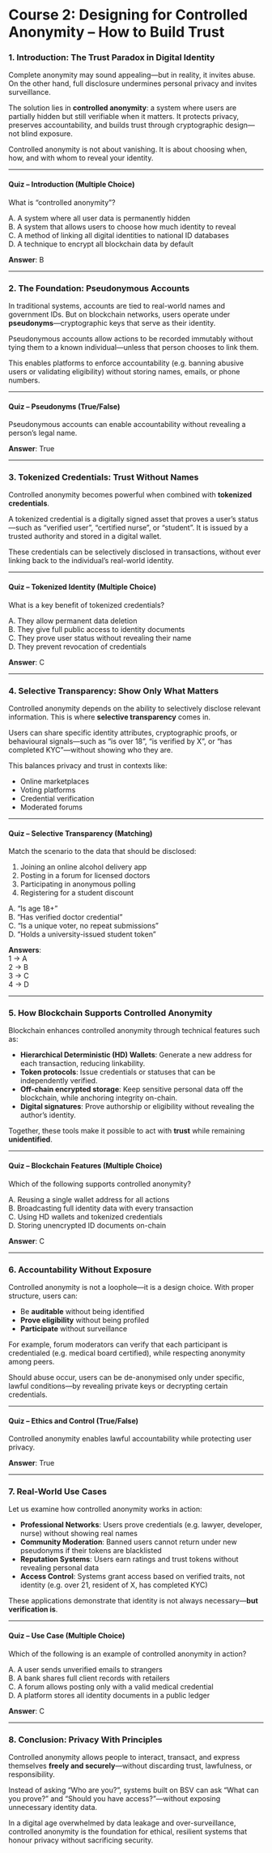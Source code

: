 # Course 2: Designing for Controlled Anonymity – How to Build Trust

### 1. Introduction: The Trust Paradox in Digital Identity

Complete anonymity may sound appealing—but in reality, it invites abuse. On the other hand, full disclosure undermines personal privacy and invites surveillance.

The solution lies in **controlled anonymity**: a system where users are partially hidden but still verifiable when it matters. It protects privacy, preserves accountability, and builds trust through cryptographic design—not blind exposure.

Controlled anonymity is not about vanishing. It is about choosing when, how, and with whom to reveal your identity.

***

#### **Quiz – Introduction (Multiple Choice)**

What is “controlled anonymity”?

A. A system where all user data is permanently hidden\
B. A system that allows users to choose how much identity to reveal\
C. A method of linking all digital identities to national ID databases\
D. A technique to encrypt all blockchain data by default

**Answer**: B

***

### 2. The Foundation: Pseudonymous Accounts

In traditional systems, accounts are tied to real-world names and government IDs. But on blockchain networks, users operate under **pseudonyms**—cryptographic keys that serve as their identity.

Pseudonymous accounts allow actions to be recorded immutably without tying them to a known individual—unless that person chooses to link them.

This enables platforms to enforce accountability (e.g. banning abusive users or validating eligibility) without storing names, emails, or phone numbers.

***

#### **Quiz – Pseudonyms (True/False)**

Pseudonymous accounts can enable accountability without revealing a person’s legal name.

**Answer**: True

***

### 3. Tokenized Credentials: Trust Without Names

Controlled anonymity becomes powerful when combined with **tokenized credentials**.

A tokenized credential is a digitally signed asset that proves a user’s status—such as “verified user”, “certified nurse”, or “student”. It is issued by a trusted authority and stored in a digital wallet.

These credentials can be selectively disclosed in transactions, without ever linking back to the individual’s real-world identity.

***

#### **Quiz – Tokenized Identity (Multiple Choice)**

What is a key benefit of tokenized credentials?

A. They allow permanent data deletion\
B. They give full public access to identity documents\
C. They prove user status without revealing their name\
D. They prevent revocation of credentials

**Answer**: C

***

### 4. Selective Transparency: Show Only What Matters

Controlled anonymity depends on the ability to selectively disclose relevant information. This is where **selective transparency** comes in.

Users can share specific identity attributes, cryptographic proofs, or behavioural signals—such as “is over 18”, “is verified by X”, or “has completed KYC”—without showing who they are.

This balances privacy and trust in contexts like:

* Online marketplaces
* Voting platforms
* Credential verification
* Moderated forums

***

#### **Quiz – Selective Transparency (Matching)**

Match the scenario to the data that should be disclosed:

1. Joining an online alcohol delivery app
2. Posting in a forum for licensed doctors
3. Participating in anonymous polling
4. Registering for a student discount

A. “Is age 18+”\
B. “Has verified doctor credential”\
C. “Is a unique voter, no repeat submissions”\
D. “Holds a university-issued student token”

**Answers**:\
1 → A\
2 → B\
3 → C\
4 → D

***

### 5. How Blockchain Supports Controlled Anonymity

Blockchain enhances controlled anonymity through technical features such as:

* **Hierarchical Deterministic (HD) Wallets**: Generate a new address for each transaction, reducing linkability.
* **Token protocols**: Issue credentials or statuses that can be independently verified.
* **Off-chain encrypted storage**: Keep sensitive personal data off the blockchain, while anchoring integrity on-chain.
* **Digital signatures**: Prove authorship or eligibility without revealing the author’s identity.

Together, these tools make it possible to act with **trust** while remaining **unidentified**.

***

#### **Quiz – Blockchain Features (Multiple Choice)**

Which of the following supports controlled anonymity?

A. Reusing a single wallet address for all actions\
B. Broadcasting full identity data with every transaction\
C. Using HD wallets and tokenized credentials\
D. Storing unencrypted ID documents on-chain

**Answer**: C

***

### 6. Accountability Without Exposure

Controlled anonymity is not a loophole—it is a design choice. With proper structure, users can:

* Be **auditable** without being identified
* **Prove eligibility** without being profiled
* **Participate** without surveillance

For example, forum moderators can verify that each participant is credentialed (e.g. medical board certified), while respecting anonymity among peers.

Should abuse occur, users can be de-anonymised only under specific, lawful conditions—by revealing private keys or decrypting certain credentials.

***

#### **Quiz – Ethics and Control (True/False)**

Controlled anonymity enables lawful accountability while protecting user privacy.

**Answer**: True

***

### 7. Real-World Use Cases

Let us examine how controlled anonymity works in action:

* **Professional Networks**: Users prove credentials (e.g. lawyer, developer, nurse) without showing real names
* **Community Moderation**: Banned users cannot return under new pseudonyms if their tokens are blacklisted
* **Reputation Systems**: Users earn ratings and trust tokens without revealing personal data
* **Access Control**: Systems grant access based on verified traits, not identity (e.g. over 21, resident of X, has completed KYC)

These applications demonstrate that identity is not always necessary—**but verification is**.

***

#### **Quiz – Use Case (Multiple Choice)**

Which of the following is an example of controlled anonymity in action?

A. A user sends unverified emails to strangers\
B. A bank shares full client records with retailers\
C. A forum allows posting only with a valid medical credential\
D. A platform stores all identity documents in a public ledger

**Answer**: C

***

### 8. Conclusion: Privacy With Principles

Controlled anonymity allows people to interact, transact, and express themselves **freely and securely**—without discarding trust, lawfulness, or responsibility.

Instead of asking “Who are you?”, systems built on BSV can ask “What can you prove?” and “Should you have access?”—without exposing unnecessary identity data.

In a digital age overwhelmed by data leakage and over-surveillance, controlled anonymity is the foundation for ethical, resilient systems that honour privacy without sacrificing security.

